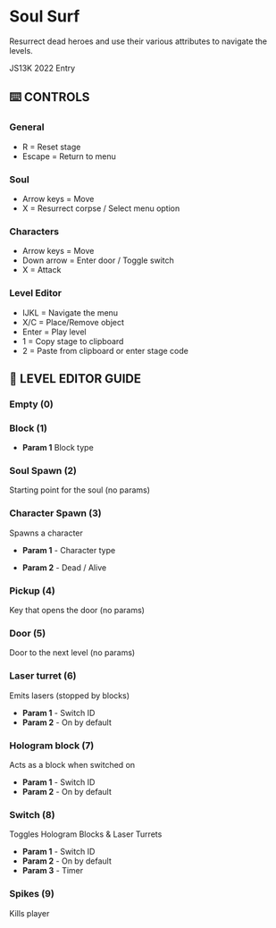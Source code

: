 # Soul Surf
Resurrect dead heroes and use their various attributes to navigate the levels.

JS13K 2022 Entry

## **⌨️ CONTROLS**
### **General**
* R = Reset stage
* Escape = Return to menu
### **Soul**
* Arrow keys = Move
* X = Resurrect corpse / Select menu option

### **Characters**
* Arrow keys = Move
* Down arrow = Enter door / Toggle switch
* X = Attack

### **Level Editor**
* IJKL = Navigate the menu
* X/C = Place/Remove object
* Enter = Play level
* 1 = Copy stage to clipboard
* 2 = Paste from clipboard or enter stage code

## **🔨 LEVEL EDITOR GUIDE**
### **Empty (0)**

### **Block (1)**
* **Param 1** Block type

### **Soul Spawn (2)**
Starting point for the soul (no params)

### **Character Spawn (3)**
Spawns a character

* **Param 1** - Character type

* **Param 2** - Dead / Alive

### **Pickup (4)**
Key that opens the door (no params)

### **Door (5)**
Door to the next level (no params)

### **Laser turret (6)**
Emits lasers (stopped by blocks)
* **Param 1** - Switch ID
* **Param 2** - On by default

### **Hologram block (7)**
Acts as a block when switched on
* **Param 1** - Switch ID
* **Param 2** - On by default

### **Switch (8)**
Toggles Hologram Blocks & Laser Turrets
* **Param 1** - Switch ID
* **Param 2** - On by default
* **Param 3** - Timer

### **Spikes (9)**
Kills player
